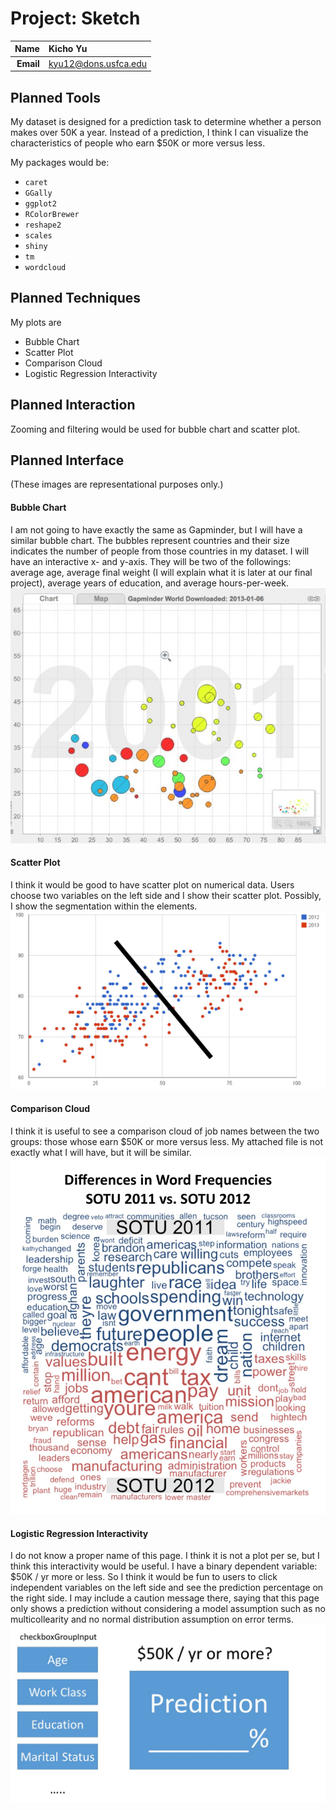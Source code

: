 Project: Sketch
==============================

| **Name**  | Kicho Yu  |
|----------:|:-------------|
| **Email** | kyu12@dons.usfca.edu |


Planned Tools
------------------------------
My dataset is designed for a prediction task to determine whether a person makes over 50K a year. Instead of a prediction, I think I can visualize the characteristics of people who earn $50K or more versus less. 

My packages would be:
- `caret`
- `GGally `
- `ggplot2`
- `RColorBrewer`
- `reshape2`
- `scales`
- `shiny`
- `tm`
- `wordcloud`

Planned Techniques
------------------------------
My plots are
- Bubble Chart
- Scatter Plot
- Comparison Cloud
- Logistic Regression Interactivity


Planned Interaction
------------------------------
Zooming and filtering would be used for bubble chart and scatter plot.


Planned Interface
------------------------------
(These images are representational purposes only.)

#### Bubble Chart ####
I am not going to have exactly the same as Gapminder, but I will have a similar bubble chart. The bubbles represent countries and their size indicates the number of people from those countries in my dataset. I will have an interactive x- and y-axis. They will be two of the followings: average age, average final weight (I will explain what it is later at our final project), average years of education, and average hours-per-week.  
![page1](sketch_bubble.jpg)


#### Scatter Plot ####
I think it would be good to have scatter plot on numerical data. Users choose two variables on the left side and I show their scatter plot. Possibly, I show the segmentation within the elements.  
![page2](sketch_scatter.jpg)


#### Comparison Cloud ####
I think it is useful to see a comparison cloud of job names between the two groups: those whose earn $50K or more versus less. My attached file is not exactly what I will have, but it will be similar.    
![page3](sketch_comparison.jpg)


#### Logistic Regression Interactivity ####
I do not know a proper name of this page. I think it is not a plot per se, but I think this interactivity would be useful. I have a binary dependent variable: $50K / yr more or less. So I think it would be fun to users to click independent variables on the left side and see the prediction percentage on the right side. I may include a caution message there, saying that this page only shows a prediction without considering a model assumption such as no multicollearity and no normal distribution assumption on error terms.  
![page4](sketch_interactivity.jpg)
